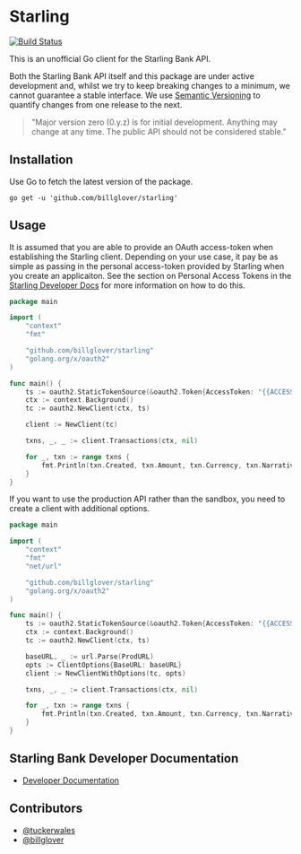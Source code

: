 # Starling

[![Build Status](https://travis-ci.com/billglover/starling.svg?branch=master)](https://travis-ci.com/billglover/starling)

This is an unofficial Go client for the Starling Bank API.

Both the Starling Bank API itself and this package are under active development and, whilst we try to keep breaking changes to a minimum, we cannot guarantee a stable interface. We use [Semantic Versioning](https://semver.org) to quantify changes from one release to the next.

> "Major version zero (0.y.z) is for initial development. Anything may change at any time. The public API should not be considered stable."

## Installation

Use Go to fetch the latest version of the package.

```shell
go get -u 'github.com/billglover/starling'
```

## Usage

It is assumed that you are able to provide an OAuth access-token when establishing the Starling client. Depending on your use case, it pay be as simple as passing in the personal access-token provided by Starling when you create an applicaiton. See the section on Personal Access Tokens in the [Starling Developer Docs](https://developer.starlingbank.com/docs) for more information on how to do this.

```go
package main

import (
    "context"
    "fmt"

    "github.com/billglover/starling"
    "golang.org/x/oauth2"
)

func main() {
	ts := oauth2.StaticTokenSource(&oauth2.Token{AccessToken: "{{ACCESS_TOKEN}}"})
	ctx := context.Background()
	tc := oauth2.NewClient(ctx, ts)

	client := NewClient(tc)

	txns, _, _ := client.Transactions(ctx, nil)

	for _, txn := range txns {
		fmt.Println(txn.Created, txn.Amount, txn.Currency, txn.Narrative)
	}
}
```

If you want to use the production API rather than the sandbox, you need to create a client with additional options.

```go
package main

import (
    "context"
    "fmt"
    "net/url"

    "github.com/billglover/starling"
    "golang.org/x/oauth2"
)

func main() {
	ts := oauth2.StaticTokenSource(&oauth2.Token{AccessToken: "{{ACCESS_TOKEN}}"})
	ctx := context.Background()
	tc := oauth2.NewClient(ctx, ts)

	baseURL, _ := url.Parse(ProdURL)
	opts := ClientOptions{BaseURL: baseURL}
	client := NewClientWithOptions(tc, opts)

	txns, _, _ := client.Transactions(ctx, nil)

	for _, txn := range txns {
		fmt.Println(txn.Created, txn.Amount, txn.Currency, txn.Narrative)
	}
}
```

## Starling Bank Developer Documentation

* [Developer Documentation](https://developer.starlingbank.com/)

## Contributors

* [@tuckerwales](https://github.com/billglover/starling/commits?author=tuckerwales)
* [@billglover](https://github.com/billglover/starling/commits?author=billglover)
